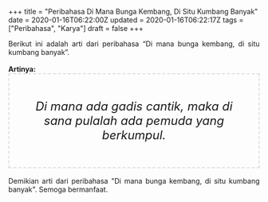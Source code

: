 +++
title = "Peribahasa Di Mana Bunga Kembang, Di Situ Kumbang Banyak"
date = 2020-01-16T06:22:00Z
updated = 2020-01-16T06:22:17Z
tags = ["Peribahasa", "Karya"]
draft = false
+++

<div dir="ltr" style="text-align: left;" trbidi="on"><div style="text-align: justify;">Berikut ini adalah arti dari peribahasa “Di mana bunga kembang, di situ kumbang banyak”.</div><br /><div style="text-align: justify;"><b>Artinya:</b></div><div style="border: 2px dashed #ddd; font-size: 24px; height: auto; margin: 0 auto; padding: 50px; text-align: center; width: auto;"><i>Di mana ada gadis cantik, maka di sana pulalah ada pemuda yang berkumpul.</i></div><br /><div style="text-align: justify;">Demikian arti dari peribahasa "Di mana bunga kembang, di situ kumbang banyak". Semoga bermanfaat.</div></div>
